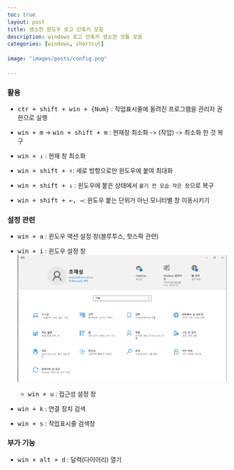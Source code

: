```yaml
---
toc: true
layout: post
title: 생소한 윈도우 로고 단축키 모음
description: windows 로고 단축키 생소한 것들 모음
categories: [windows, shortcut]

image: "images/posts/config.png"

---
```


### 활용
- <kbd>ctr + shift + win + {Num}</kbd> : 작업표시줄에 올려진 프로그램을 관리자 권한으로 실행

- <kbd>win + m</kbd> -> <kbd>win + shift + m</kbd> : 현재창 최소화 -> (작업) -> 최소화 한 것 복구

- <kbd>win + ↓</kbd> : 현재 창 최소화
- <kbd>win + shift + ↑</kbd>: 세로 방향으로만 윈도우에 붙여 최대화
- <kbd>win + shift + ↓</kbd> : 윈도우에 붙은 상태에서 `붙기 전 모습 작은 창`으로 복구

- <kbd>win + shift + ←, →</kbd>: 윈도우 붙는 단위가 아닌 모니터별 창 이동시키기



### 설정 관련
- <kbd>win + a</kbd> : 윈도우 액션 설정 창(블루투스, 핫스팍 관련)

- <kbd>win + i</kbd> : 윈도우 설정 창
	![20220602155148](https://raw.githubusercontent.com/is2js/screenshots/main/20220602155148.png)
	- <kbd>win + u</kbd> : 접근성 설정 창


- <kbd>win + k</kbd> : 연결 장치 검색

- <kbd>win + s</kbd> : 작업표시줄 검색창 

### 부가 기능

- <kbd>win + alt + d</kbd> : 달력(다이어리) 열기

